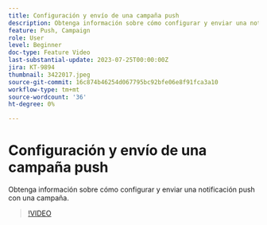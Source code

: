 ```yaml
---
title: Configuración y envío de una campaña push
description: Obtenga información sobre cómo configurar y enviar una notificación push con una campaña.
feature: Push, Campaign
role: User
level: Beginner
doc-type: Feature Video
last-substantial-update: 2023-07-25T00:00:00Z
jira: KT-9894
thumbnail: 3422017.jpeg
source-git-commit: 16c874b46254d067795bc92bfe06e8f91fca3a10
workflow-type: tm+mt
source-wordcount: '36'
ht-degree: 0%

---
```



# Configuración y envío de una campaña push

Obtenga información sobre cómo configurar y enviar una notificación push con una campaña.

>[!VIDEO](https://video.tv.adobe.com/v/3422017/?learn=on)
